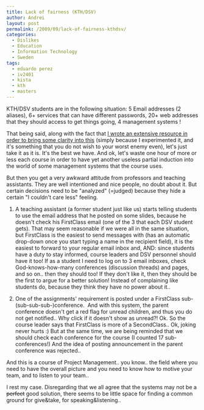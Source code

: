 ```yaml
---
title: Lack of fairness (KTH/DSV)
author: Andrei
layout: post
permalink: /2009/09/lack-of-fairness-kthdsv/
categories:
  - Dislikes
  - Education
  - Information Technology
  - Sweden
tags:
  - eduardo perez
  - iv2401
  - kista
  - kth
  - masters
---
```

KTH/DSV students are in the following situation: 5 Email addresses (2 aliases), 6+ services that can have different passwords, 20+ web addresses that they should access to get things going, 4 management systems !

That being said, along with the fact that [I wrote an extensive resource in order to bring some clarity into this][1] (simply because I experimented it, and it's something that you do not wish to your worst enemy even), let's just take it as it is. It's the best we have. And ok, let's waste one hour of more or less each course in order to have yet another useless partial induction into the world of some management systems that the course uses.

But then you get a very awkward attitude from professors and teaching assistants. They are well intentioned and nice people, no doubt about it. But certain decisions need to be "analyzed" (=judged) because they hide a certain "I couldn't care less" feeling.

1. A teaching assistant (a former student just like us) starts telling students to use the email address that he posted on some slides, because he doesn't check his FirstClass email (one of the 3 that each DSV student gets). That may seem reasonable if we were all in the same situation, but FirstClass is the easiest to send messages with (has an automatic drop-down once you start typing a name in the recipient field), it is the easiest to forward to your regular email inbox and, AND: since students have a duty to stay informed, course leaders and DSV personnel should have it too! If as a student I need to log on to 3 email inboxes, check God-knows-how-many conferences (discussion threads) and pages, and so on.. then they should too! If they don't like it, then they should be the first to argue for a better solution! Instead of complaining like students do, because they think they have no power about it..

2. One of the assignments' requirement is posted under a FirstClass sub-(sub-sub-sub-)conference.  And with this system, the parent conference doesn't get a red flag for unread children, and thus you do not get notified.. Why click if it doesn't show as unread?! Ok. So the course leader says that FirstClass is more of a SecondClass.. Ok, joking never hurts :) But at the same time, we are being reminded that we should check each conference for the course (I counted 17 sub-conferences!) And the idea of posting announcement in the parent conference was rejected..

And this is a course of Project Management.. you know.. the field where you need to have the overall picture and you need to know how to motive your team, and to listen to your team..

I rest my case. Disregarding that we all agree that the systems may not be a <span style="text-decoration: line-through;">perfect</span> good solution, there seems to be little space for finding a common ground for give&take, for speaking&listening..

 [1]: http://dsv.kth.se.andreineculau.com